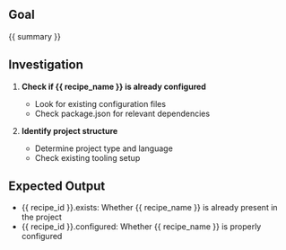 ## Goal

{{ summary }}

## Investigation

1. **Check if {{ recipe_name }} is already configured**
   - Look for existing configuration files
   - Check package.json for relevant dependencies

2. **Identify project structure**
   - Determine project type and language
   - Check existing tooling setup

## Expected Output

- {{ recipe_id }}.exists: Whether {{ recipe_name }} is already present in the project
- {{ recipe_id }}.configured: Whether {{ recipe_name }} is properly configured